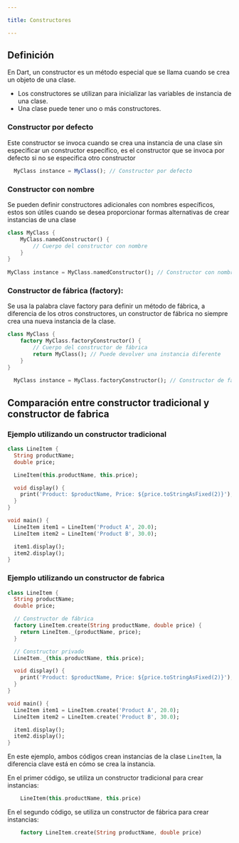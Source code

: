 ```yaml
---

title: Constructores

---
```


## Definición

En Dart, un constructor es un método especial que se llama cuando se crea un objeto de una clase. 

- Los constructores se utilizan para inicializar las variables de instancia de una clase. 
- Una clase puede tener uno o más constructores.

<Card>

### Constructor por defecto

Este constructor se invoca cuando se crea una instancia de una clase sin especificar un constructor específico, es el constructor que se invoca por defecto si no se especifica otro constructor


```JavaScript
  MyClass instance = MyClass(); // Constructor por defecto
```

</Card>

<Card>

### Constructor con nombre

Se pueden definir constructores adicionales con nombres específicos, estos son útiles cuando se desea proporcionar formas alternativas de crear instancias de una clase

```dart 
class MyClass {
    MyClass.namedConstructor() {
        // Cuerpo del constructor con nombre
    }
}
    
MyClass instance = MyClass.namedConstructor(); // Constructor con nombre
```

</Card>

<Card>

### Constructor de fábrica (factory):

Se usa la palabra clave factory para definir un método de fábrica, a diferencia de los otros constructores, un constructor de fábrica no siempre crea una nueva instancia de la clase.

```dart
class MyClass {
    factory MyClass.factoryConstructor() {
        // Cuerpo del constructor de fábrica
        return MyClass(); // Puede devolver una instancia diferente
    }
}
    
  MyClass instance = MyClass.factoryConstructor(); // Constructor de fábrica
```

</Card>

<Card color='darkBlue'>

## Comparación entre constructor tradicional y constructor de fabrica

<Card>

### Ejemplo utilizando un constructor tradicional

```dart
class LineItem {
  String productName;
  double price;

  LineItem(this.productName, this.price);

  void display() {
    print('Product: $productName, Price: ${price.toStringAsFixed(2)}');
  }
}

void main() {
  LineItem item1 = LineItem('Product A', 20.0);
  LineItem item2 = LineItem('Product B', 30.0);

  item1.display();
  item2.display();
}
```

</Card>

<Card>

### Ejemplo utilizando un constructor de fabrica

```dart
class LineItem {
  String productName;
  double price;

  // Constructor de fábrica
  factory LineItem.create(String productName, double price) {
    return LineItem._(productName, price);
  }

  // Constructor privado
  LineItem._(this.productName, this.price);

  void display() {
    print('Product: $productName, Price: ${price.toStringAsFixed(2)}');
  }
}

void main() {
  LineItem item1 = LineItem.create('Product A', 20.0);
  LineItem item2 = LineItem.create('Product B', 30.0);

  item1.display();
  item2.display();
}
```

<Card color='cyan'>

En este ejemplo, ambos códigos crean instancias de la clase `LineItem`, la diferencia clave está en cómo se crea la instancia.

En el primer código, se utiliza un constructor tradicional para crear instancias:

```dart
    LineItem(this.productName, this.price)
```

En el segundo código, se utiliza un constructor de fábrica para crear instancias:

```dart
    factory LineItem.create(String productName, double price)
```

</Card>

</Card>

</Card>